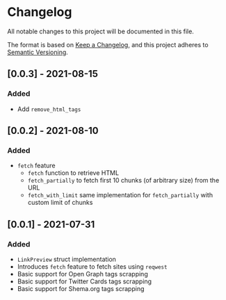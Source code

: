 # Changelog
All notable changes to this project will be documented in this file.

The format is based on [Keep a Changelog](https://keepachangelog.com/en/1.0.0/),
and this project adheres to [Semantic Versioning](https://semver.org/spec/v2.0.0.html).

## [0.0.3] - 2021-08-15
### Added
- Add `remove_html_tags`

## [0.0.2] - 2021-08-10
### Added
- `fetch` feature
  - `fetch` function to retrieve HTML
  - `fetch_partially` to fetch first 10 chunks (of arbitrary size) from the URL
  - `fetch_with_limit` same implementation for `fetch_partially` with custom
    limit of chunks

## [0.0.1] - 2021-07-31
### Added
- `LinkPreview` struct implementation
- Introduces `fetch` feature to fetch sites using `reqwest`
- Basic support for Open Graph tags scrapping
- Basic support for Twitter Cards tags scrapping
- Basic support for Shema.org tags scrapping
